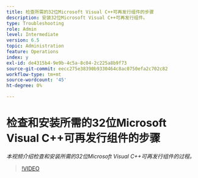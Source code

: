 ```yaml
---
title: 检查所需的32位Microsoft Visual C++可再发行组件的步骤
description: 安装32位Microsoft Visual C++可再发行组件。
type: Troubleshooting
role: Admin
level: Intermediate
version: 6.5
topic: Administration
feature: Operations
index: y
exl-id: de4315b4-9e9b-4c5a-8c04-2c225a8b9f73
source-git-commit: eecc275e38390b9330464c8ac0750efa2c702c82
workflow-type: tm+mt
source-wordcount: '45'
ht-degree: 0%

---
```


# 检查和安装所需的32位Microsoft Visual C++可再发行组件的步骤

*本视频介绍检查和安装所需的32位Microsoft Visual C++可再发行组件的过程。*

>[!VIDEO](https://video.tv.adobe.com/v/335520?quality=12&learn=on)
